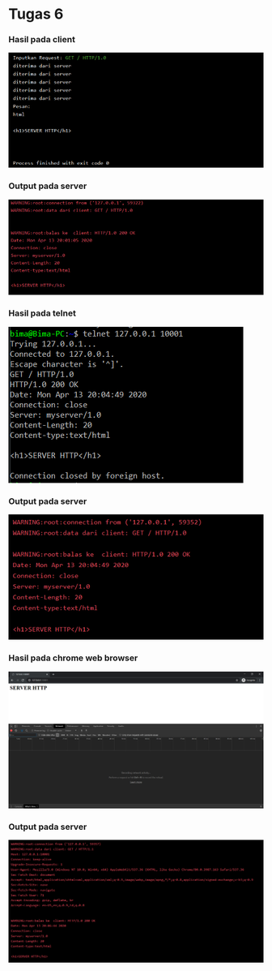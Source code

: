 # Tugas 6

### Hasil pada client
![](gambar/hasil-client.PNG)
### Output pada server
![](gambar/hasil-server-client.PNG)
### Hasil pada telnet
![](gambar/hasil-telnet.PNG)
### Output pada server
![](gambar/hasil-server-telnet.PNG)
### Hasil pada chrome web browser
![](gambar/hasil-web.PNG)
### Output pada server
![](gambar/hasil-server-web.PNG)
